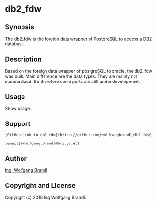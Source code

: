 db2_fdw
=======

Synopsis
--------

  The db2_fdw is the foreign data wrapper of PostgreSQL
  to access a DB2 database.

Description
-----------

Based on the foreign data wrapper of postgreSQL to oracle, the db2_fdw was built.
Main difference are the data types. They are mainly not standardized. So therefore some parts are still under development.

Usage
-----

  Show usage.

Support
-------

    [GitHub Link to db2_fdw](https://github.com/wolfgangbrandl/db2_fdw)

    [email](wolfgang.brandl@brz.gv.at)

Author
------

[Ing. Wolfgang Brandl](wolfgang.brandl@brz.gv.at)

Copyright and License
---------------------

Copyright (c) 2018 Ing Wolfgang Brandl.
